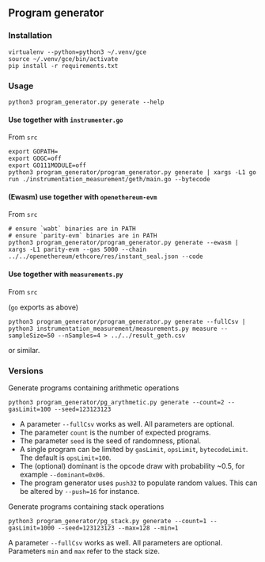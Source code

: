 ## Program generator

### Installation

```
virtualenv --python=python3 ~/.venv/gce
source ~/.venv/gce/bin/activate
pip install -r requirements.txt
```

### Usage

```
python3 program_generator.py generate --help
```

#### Use together with `instrumenter.go`

From `src`

```
export GOPATH=
export GOGC=off
export GO111MODULE=off
python3 program_generator/program_generator.py generate | xargs -L1 go run ./instrumentation_measurement/geth/main.go --bytecode
```

#### (Ewasm) use together with `openethereum-evm`

From `src`

```
# ensure `wabt` binaries are in PATH
# ensure `parity-evm` binaries are in PATH
python3 program_generator/program_generator.py generate --ewasm | xargs -L1 parity-evm --gas 5000 --chain ../../openethereum/ethcore/res/instant_seal.json --code
```

#### Use together with `measurements.py`

From `src`

(`go` exports as above)

```
python3 program_generator/program_generator.py generate --fullCsv | python3 instrumentation_measurement/measurements.py measure --sampleSize=50 --nSamples=4 > ../../result_geth.csv
```

or similar.

### Versions

Generate programs containing arithmetic operations

```
python3 program_generator/pg_arythmetic.py generate --count=2 --gasLimit=100 --seed=123123123
```

- A parameter `--fullCsv` works as well. All parameters are optional. 
- The parameter `count` is the number of expected programs.
- The parameter `seed` is the seed of randomness, ptional.
- A single program can be limited by `gasLimit`, `opsLimit`, `bytecodeLimit`. The default is `opsLimit=100`.
- The (optional) dominant is the opcode draw with probability ~0.5, for example `--dominant=0x06`.
- The program generator uses `push32` to populate random values. This can be altered by `--push=16` for instance.  

Generate programs containing stack operations

```
python3 program_generator/pg_stack.py generate --count=1 --gasLimit=1000 --seed=123123123 --max=128 --min=1
```

A parameter `--fullCsv` works as well. All parameters are optional.
Parameters `min` and `max` refer to the stack size.

